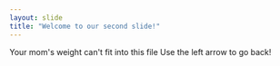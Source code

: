 ```yaml
---
layout: slide
title: "Welcome to our second slide!"
---
```

Your mom's weight can't fit into this file
Use the left arrow to go back!
